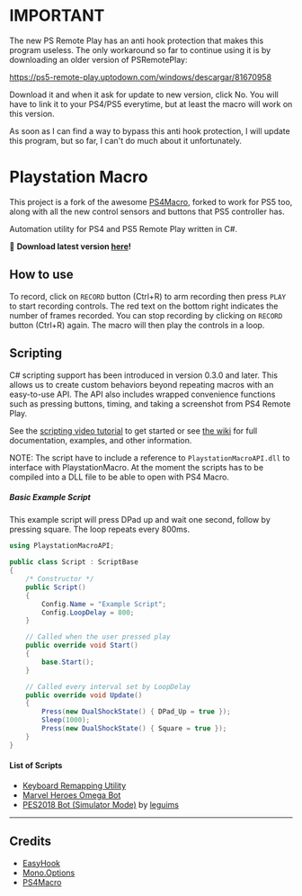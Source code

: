 # IMPORTANT

The new PS Remote Play has an anti hook protection that makes this program useless. The only workaround so far to continue using it is by downloading an older version of PSRemotePlay:

https://ps5-remote-play.uptodown.com/windows/descargar/81670958

Download it and when it ask for update to new version, click No. You will have to link it to your PS4/PS5 everytime, but at least the macro will work on this version.

As soon as I can find a way to bypass this anti hook protection, I will update this program, but so far, I can't do much about it unfortunately.

# Playstation Macro

This project is a fork of the awesome [PS4Macro](https://github.com/komefai/PS4Macro), forked to work for PS5 too, along with all the new control sensors and buttons that PS5 controller has.

Automation utility for PS4 and PS5 Remote Play written in C#.

🔔 **Download latest version [here](https://github.com/thiagomiranda3/PlaystationMacro/releases/download/0.5.2/PlaystationMacro.zip)!**

## How to use

To record, click on `RECORD` button (Ctrl+R) to arm recording then press `PLAY` to start recording controls. The red text on the bottom right indicates the number of frames recorded. You can stop recording by clicking on `RECORD` button (Ctrl+R) again. The macro will then play the controls in a loop.

## Scripting

C# scripting support has been introduced in version 0.3.0 and later. This allows us to create custom behaviors beyond repeating macros with an easy-to-use API. The API also includes wrapped convenience functions such as pressing buttons, timing, and taking a screenshot from PS4 Remote Play. 

See the [scripting video tutorial](https://youtu.be/daCb97rbimA) to get started or see [the wiki](https://github.com/komefai/PlaystationMacro/wiki) for full documentation, examples, and other information.

NOTE: The script have to include a reference to `PlaystationMacroAPI.dll` to interface with PlaystationMacro. At the moment the scripts has to be compiled into a DLL file to be able to open with PS4 Macro.

##### Basic Example Script

This example script will press DPad up and wait one second, follow by pressing square. The loop repeats every 800ms.

```csharp
using PlaystationMacroAPI;

public class Script : ScriptBase
{
    /* Constructor */
    public Script()
    {
        Config.Name = "Example Script";
        Config.LoopDelay = 800;
    }

    // Called when the user pressed play
    public override void Start()
    {
        base.Start();
    }

    // Called every interval set by LoopDelay
    public override void Update()
    {
        Press(new DualShockState() { DPad_Up = true });
        Sleep(1000);
        Press(new DualShockState() { Square = true });
    }
}
```

#### List of Scripts

- [Keyboard Remapping Utility](https://github.com/komefai/PlaystationMacro.Remote)
- [Marvel Heroes Omega Bot](https://github.com/komefai/PlaystationMacro.MarvelHeroesOmega)
- [PES2018 Bot (Simulator Mode)](https://github.com/leguims/PlaystationMacro.PES2018Lite) by [leguims](https://github.com/leguims)

---

## Credits

- [EasyHook](https://easyhook.github.io/)
- [Mono.Options](https://www.nuget.org/packages/Mono.Options/)
- [PS4Macro](https://github.com/komefai/PS4Macro)
